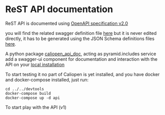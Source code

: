# ReST API documentation

ReST API is documented using [OpenAPI specification v2.0](https://github.com/OAI/OpenAPI-Specification/blob/master/versions/2.0.md)

you will find the related swagger definition file [here](../api/swagger.json) but it is never edited directly, it has to be generated using the JSON Schema definitions files [here](../../src/backend/defs/rest-api/).

A python package [caliopen_api_doc](../py.doc), acting as pyramid.includes service add a swagger-ui component for documentation and interaction with the API on your [local installation](http://localhost:6543/api-ui/#/)


To start testing it no part of Caliopen is yet installed, and you have docker and docker-compose installed, just run:

```
cd ../../devtools
docker-compose build
docker-compose up -d api
```

To start play with the API (v1)
